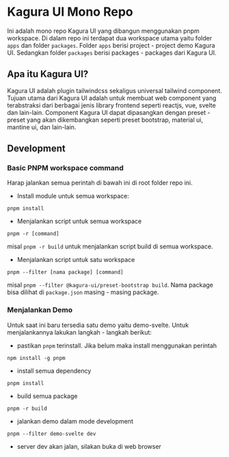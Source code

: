 # Kagura UI Mono Repo

Ini adalah mono repo Kagura UI yang dibangun menggunakan pnpm workspace. Di dalam repo ini terdapat dua workspace utama yaitu folder `apps` dan folder `packages`. 
Folder `apps` berisi project - project demo Kagura UI. Sedangkan folder `packages` berisi packages - packages dari Kagura UI.

## Apa itu Kagura UI?
Kagura UI adalah plugin tailwindcss sekaligus universal tailwind component. Tujuan utama dari Kagura UI adalah untuk membuat web component yang terabstraksi dari berbagai jenis library frontend seperti reactjs, vue, svelte dan lain-lain.
Component Kagura UI dapat dipasangkan dengan preset - preset yang akan dikembangkan seperti preset bootstrap, material ui, mantine ui, dan lain-lain.

## Development
### Basic PNPM workspace command
Harap jalankan semua perintah di bawah ini di root folder repo ini.
- Install module untuk semua workspace:
```
pnpm install
```
- Menjalankan script untuk semua workspace
```
pnpm -r [command]
```
misal `pnpm -r build` untuk menjalankan script build di semua workspace.
- Menjalankan script untuk satu workspace
```
pnpm --filter [nama package] [command]
```
misal `pnpm --filter @kagura-ui/preset-bootstrap build`. Nama package bisa dilihat di `package.json` masing - masing package.

### Menjalankan Demo
Untuk saat ini baru tersedia satu demo yaitu demo-svelte. Untuk menjalankannya lakukan langkah - langkah berikut:
- pastikan `pnpm` terinstall. Jika belum maka install menggunakan perintah
```
npm install -g pnpm
```
- install semua dependency
```
pnpm install
```
- build semua package
```
pnpm -r build
```
- jalankan demo dalam mode development
```
pnpm --filter demo-svelte dev
```
- server dev akan jalan, silakan buka di web browser
